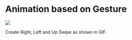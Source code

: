 
# Animation based on Gesture

![](https://firebasestorage.googleapis.com/v0/b/mymasai-school.appspot.com/o/project_files%2FTinder%20Like%20Animation.gif?alt=media&token=3a8cf788-9bc0-4dd1-b3fd-c1f2f0dbf462)

Create Right, Left and Up Swipe as shown in GIF.
